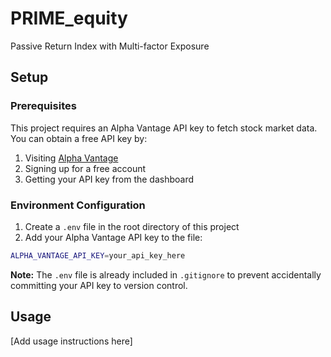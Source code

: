 # PRIME_equity
Passive Return Index with Multi-factor Exposure

## Setup

### Prerequisites

This project requires an Alpha Vantage API key to fetch stock market data. You can obtain a free API key by:

1. Visiting [Alpha Vantage](https://www.alphavantage.co/support/#api-key)
2. Signing up for a free account
3. Getting your API key from the dashboard

### Environment Configuration

1. Create a `.env` file in the root directory of this project
2. Add your Alpha Vantage API key to the file:

```bash
ALPHA_VANTAGE_API_KEY=your_api_key_here
```

**Note:** The `.env` file is already included in `.gitignore` to prevent accidentally committing your API key to version control.

## Usage

[Add usage instructions here]
